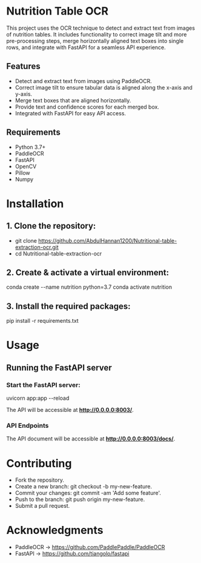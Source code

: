 # Nutrition Table OCR

This project uses the OCR technique to detect and extract text from images of nutrition tables. It includes functionality to correct image tilt and more pre-processing steps, merge horizontally aligned text boxes into single rows, and integrate with FastAPI for a seamless API experience.

## Features

- Detect and extract text from images using PaddleOCR.
- Correct image tilt to ensure tabular data is aligned along the x-axis and y-axis.
- Merge text boxes that are aligned horizontally.
- Provide text and confidence scores for each merged box.
- Integrated with FastAPI for easy API access.

## Requirements

- Python 3.7+
- PaddleOCR
- FastAPI
- OpenCV
- Pillow
- Numpy

# Installation

## 1. Clone the repository:
- git clone https://github.com/AbdulHannan1200/Nutritional-table-extraction-ocr.git
- cd Nutritional-table-extraction-ocr

## 2. Create & activate a virtual environment:
conda create --name nutrition python=3.7
conda activate nutrition

## 3. Install the required packages:
pip install -r requirements.txt

# Usage
## Running the FastAPI server

### Start the FastAPI server:
uvicorn app:app --reload

The API will be accessible at <b>http://0.0.0.0:8003/</b>.

### API Endpoints
The API document will be accessible at <b>http://0.0.0.0:8003/docs/</b>.

# Contributing

- Fork the repository.
- Create a new branch: git checkout -b my-new-feature.
- Commit your changes: git commit -am 'Add some feature'.
- Push to the branch: git push origin my-new-feature.
- Submit a pull request.

# Acknowledgments

- PaddleOCR -> https://github.com/PaddlePaddle/PaddleOCR
- FastAPI -> https://github.com/tiangolo/fastapi
